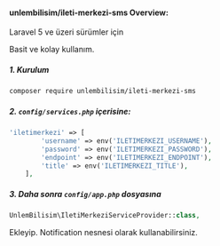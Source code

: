 #### unlembilisim/ileti-merkezi-sms Overview:

Laravel 5 ve üzeri sürümler için

Basit ve kolay kullanım.

##### 1. Kurulum

```bash
composer require unlembilisim/ileti-merkezi-sms 
```

##### 2. `config/services.php` içerisine:

```php
'iletimerkezi' => [
        'username' => env('ILETIMERKEZI_USERNAME'),
        'password' => env('ILETIMERKEZI_PASSWORD'),
        'endpoint' => env('ILETIMERKEZI_ENDPOINT'),
        'title' => env('ILETIMERKEZI_TITLE'),
    ],
```

##### 3. Daha sonra `config/app.php` dosyasına


```php
UnlemBilisim\IletiMerkeziServiceProvider::class,
``` 

Ekleyip. Notification nesnesi olarak kullanabilirsiniz.
